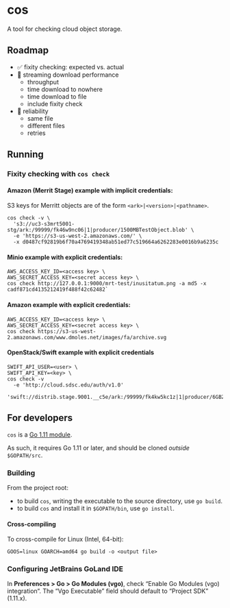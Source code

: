# cos

A tool for checking cloud object storage.

## Roadmap

- ✅ fixity checking: expected vs. actual
- 🔲 streaming download performance
  - throughput
  - time download to nowhere 
  - time download to file
  - include fixity check
- 🔲 reliability
  - same file
  - different files
  - retries

## Running

### Fixity checking with `cos check`

#### Amazon (Merrit Stage) example with implicit credentials:

S3 keys for Merritt objects are of the form `<ark>|<version>|<pathname>`. 

```
cos check -v \
  's3://uc3-s3mrt5001-stg/ark:/99999/fk46w9nc06|1|producer/1500MBTestObject.blob' \
  -e 'https://s3-us-west-2.amazonaws.com/' \
  -x d0487cf92819b6f70a4769419348ab51ed77c519664a6262283e0016b9a6235c
```

#### Minio example with explicit credentials:

```
AWS_ACCESS_KEY_ID=<access key> \
AWS_SECRET_ACCESS_KEY=<secret access key> \
cos check http://127.0.0.1:9000/mrt-test/inusitatum.png -a md5 -x cadf871cd4135212419f488f42c62482`
```

#### Amazon example with explicit credentials:

```
AWS_ACCESS_KEY_ID=<access key> \
AWS_SECRET_ACCESS_KEY=<secret access key> \
cos check https://s3-us-west-2.amazonaws.com/www.dmoles.net/images/fa/archive.svg
```

#### OpenStack/Swift example with explicit credentials

```
SWIFT_API_USER=<user> \
SWIFT_API_KEY=<key> \
cos check -v
  -e 'http://cloud.sdsc.edu/auth/v1.0'
  'swift://distrib.stage.9001.__c5e/ark:/99999/fk4kw5kc1z|1|producer/6GBZeroFile.txt'
```

## For developers

`cos` is a [Go 1.11 module](https://github.com/golang/go/wiki/Modules). 

As such, it requires Go 1.11 or later, and should be cloned _outside_
`$GOPATH/src`.

### Building

From the project root:

- to build `cos`, writing the executable to the source directory, use `go build`.
- to build `cos` and install it in `$GOPATH/bin`, use `go install`.

#### Cross-compiling

To cross-compile for Linux (Intel, 64-bit):

```
GOOS=linux GOARCH=amd64 go build -o <output file>
```

### Configuring JetBrains GoLand IDE

In **Preferences > Go > Go Modules (vgo)**, check “Enable Go Modules (vgo)
integration“. The “Vgo Executable” field should default to “Project SDK”
(1.11.x).

